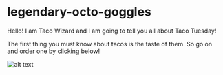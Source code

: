 # legendary-octo-goggles

Hello! I am Taco Wizard and I am going to tell you all about Taco Tuesday!

The first thing you must know about tacos is the taste of them. So go on and order one by clicking below!

![alt text](pic.png "Preview")
